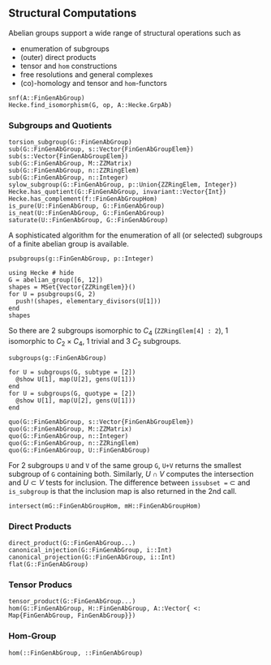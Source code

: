 ## Structural Computations
Abelian groups support a wide range of structural operations such as
 - enumeration of subgroups
 - (outer) direct products
 - tensor and `hom` constructions
 - free resolutions and general complexes
 - (co)-homology and tensor and `hom`-functors

```@docs
snf(A::FinGenAbGroup)
Hecke.find_isomorphism(G, op, A::Hecke.GrpAb)
```

### Subgroups and Quotients
```@docs
torsion_subgroup(G::FinGenAbGroup)
sub(G::FinGenAbGroup, s::Vector{FinGenAbGroupElem})
sub(s::Vector{FinGenAbGroupElem})
sub(G::FinGenAbGroup, M::ZZMatrix)
sub(G::FinGenAbGroup, n::ZZRingElem)
sub(G::FinGenAbGroup, n::Integer)
sylow_subgroup(G::FinGenAbGroup, p::Union{ZZRingElem, Integer})
Hecke.has_quotient(G::FinGenAbGroup, invariant::Vector{Int})
Hecke.has_complement(f::FinGenAbGroupHom)
is_pure(U::FinGenAbGroup, G::FinGenAbGroup)
is_neat(U::FinGenAbGroup, G::FinGenAbGroup)
saturate(U::FinGenAbGroup, G::FinGenAbGroup)
```

A sophisticated algorithm for the enumeration of all (or selected) subgroups
of a finite abelian group is available.

```@docs
psubgroups(g::FinGenAbGroup, p::Integer)
```
```@repl subgroups
using Hecke # hide
G = abelian_group([6, 12])
shapes = MSet{Vector{ZZRingElem}}()
for U = psubgroups(G, 2)
  push!(shapes, elementary_divisors(U[1]))
end
shapes
```
So there are $2$ subgroups isomorphic to $C_4$ (`ZZRingElem[4] : 2`),
$1$ isomorphic to $C_2\times C_4$, 1 trivial and $3$ $C_2$ subgroups.

```@docs
subgroups(g::FinGenAbGroup)
```
```@repl subgroups
for U = subgroups(G, subtype = [2])
  @show U[1], map(U[2], gens(U[1]))
end
for U = subgroups(G, quotype = [2])
  @show U[1], map(U[2], gens(U[1]))
end
```

```@docs
quo(G::FinGenAbGroup, s::Vector{FinGenAbGroupElem})
quo(G::FinGenAbGroup, M::ZZMatrix)
quo(G::FinGenAbGroup, n::Integer)
quo(G::FinGenAbGroup, n::ZZRingElem)
quo(G::FinGenAbGroup, U::FinGenAbGroup)
```

For 2 subgroups `U` and `V` of the same group `G`, `U+V` returns
the smallest subgroup of `G` containing both. Similarly, $U\cap V$
computes the intersection and $U \subset V$ tests for inclusion.
The difference between `issubset =` $\subset$ and
`is_subgroup` is that the inclusion map is also returned in the 2nd call.

```@docs
intersect(mG::FinGenAbGroupHom, mH::FinGenAbGroupHom)
```

### Direct Products
```@docs
direct_product(G::FinGenAbGroup...)
canonical_injection(G::FinGenAbGroup, i::Int)
canonical_projection(G::FinGenAbGroup, i::Int)
flat(G::FinGenAbGroup)
```

### Tensor Producs
```@docs
tensor_product(G::FinGenAbGroup...)
hom(G::FinGenAbGroup, H::FinGenAbGroup, A::Vector{ <: Map{FinGenAbGroup, FinGenAbGroup}})
```

### Hom-Group
```@docs
hom(::FinGenAbGroup, ::FinGenAbGroup)
```

